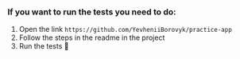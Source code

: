 ### If you want to run the tests you need to do:
 1. Open the link `https://github.com/YevheniiBorovyk/practice-app`
 2. Follow the steps in the readme in the project
 3. Run the tests 🙂
